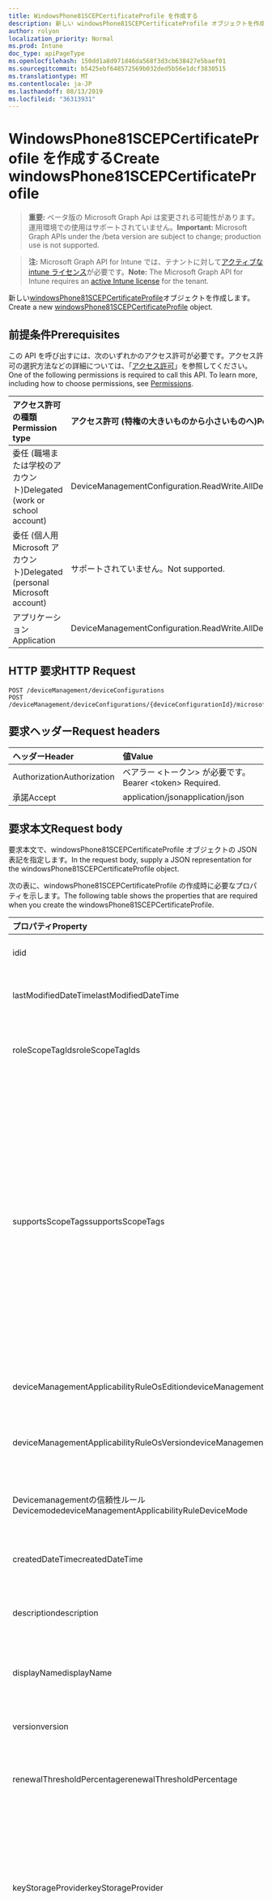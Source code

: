 ```yaml
---
title: WindowsPhone81SCEPCertificateProfile を作成する
description: 新しい windowsPhone81SCEPCertificateProfile オブジェクトを作成します。
author: rolyon
localization_priority: Normal
ms.prod: Intune
doc_type: apiPageType
ms.openlocfilehash: 150dd1a8d971d46da568f3d3cb638427e5baef01
ms.sourcegitcommit: b5425ebf648572569b032ded5b56e1dcf3830515
ms.translationtype: MT
ms.contentlocale: ja-JP
ms.lasthandoff: 08/13/2019
ms.locfileid: "36313931"
---
```

# <a name="create-windowsphone81scepcertificateprofile"></a><span data-ttu-id="41c89-103">WindowsPhone81SCEPCertificateProfile を作成する</span><span class="sxs-lookup"><span data-stu-id="41c89-103">Create windowsPhone81SCEPCertificateProfile</span></span>

> <span data-ttu-id="41c89-104">**重要:** ベータ版の Microsoft Graph Api は変更される可能性があります。運用環境での使用はサポートされていません。</span><span class="sxs-lookup"><span data-stu-id="41c89-104">**Important:** Microsoft Graph APIs under the /beta version are subject to change; production use is not supported.</span></span>

> <span data-ttu-id="41c89-105">**注:** Microsoft Graph API for Intune では、テナントに対して[アクティブな intune ライセンス](https://go.microsoft.com/fwlink/?linkid=839381)が必要です。</span><span class="sxs-lookup"><span data-stu-id="41c89-105">**Note:** The Microsoft Graph API for Intune requires an [active Intune license](https://go.microsoft.com/fwlink/?linkid=839381) for the tenant.</span></span>

<span data-ttu-id="41c89-106">新しい[windowsPhone81SCEPCertificateProfile](../resources/intune-deviceconfig-windowsphone81scepcertificateprofile.md)オブジェクトを作成します。</span><span class="sxs-lookup"><span data-stu-id="41c89-106">Create a new [windowsPhone81SCEPCertificateProfile](../resources/intune-deviceconfig-windowsphone81scepcertificateprofile.md) object.</span></span>

## <a name="prerequisites"></a><span data-ttu-id="41c89-107">前提条件</span><span class="sxs-lookup"><span data-stu-id="41c89-107">Prerequisites</span></span>
<span data-ttu-id="41c89-p101">この API を呼び出すには、次のいずれかのアクセス許可が必要です。アクセス許可の選択方法などの詳細については、「[アクセス許可](/graph/permissions-reference)」を参照してください。</span><span class="sxs-lookup"><span data-stu-id="41c89-p101">One of the following permissions is required to call this API. To learn more, including how to choose permissions, see [Permissions](/graph/permissions-reference).</span></span>

|<span data-ttu-id="41c89-110">アクセス許可の種類</span><span class="sxs-lookup"><span data-stu-id="41c89-110">Permission type</span></span>|<span data-ttu-id="41c89-111">アクセス許可 (特権の大きいものから小さいものへ)</span><span class="sxs-lookup"><span data-stu-id="41c89-111">Permissions (from most to least privileged)</span></span>|
|:---|:---|
|<span data-ttu-id="41c89-112">委任 (職場または学校のアカウント)</span><span class="sxs-lookup"><span data-stu-id="41c89-112">Delegated (work or school account)</span></span>|<span data-ttu-id="41c89-113">DeviceManagementConfiguration.ReadWrite.All</span><span class="sxs-lookup"><span data-stu-id="41c89-113">DeviceManagementConfiguration.ReadWrite.All</span></span>|
|<span data-ttu-id="41c89-114">委任 (個人用 Microsoft アカウント)</span><span class="sxs-lookup"><span data-stu-id="41c89-114">Delegated (personal Microsoft account)</span></span>|<span data-ttu-id="41c89-115">サポートされていません。</span><span class="sxs-lookup"><span data-stu-id="41c89-115">Not supported.</span></span>|
|<span data-ttu-id="41c89-116">アプリケーション</span><span class="sxs-lookup"><span data-stu-id="41c89-116">Application</span></span>|<span data-ttu-id="41c89-117">DeviceManagementConfiguration.ReadWrite.All</span><span class="sxs-lookup"><span data-stu-id="41c89-117">DeviceManagementConfiguration.ReadWrite.All</span></span>|

## <a name="http-request"></a><span data-ttu-id="41c89-118">HTTP 要求</span><span class="sxs-lookup"><span data-stu-id="41c89-118">HTTP Request</span></span>
<!-- {
  "blockType": "ignored"
}
-->
``` http
POST /deviceManagement/deviceConfigurations
POST /deviceManagement/deviceConfigurations/{deviceConfigurationId}/microsoft.graph.windowsDomainJoinConfiguration/networkAccessConfigurations
```

## <a name="request-headers"></a><span data-ttu-id="41c89-119">要求ヘッダー</span><span class="sxs-lookup"><span data-stu-id="41c89-119">Request headers</span></span>
|<span data-ttu-id="41c89-120">ヘッダー</span><span class="sxs-lookup"><span data-stu-id="41c89-120">Header</span></span>|<span data-ttu-id="41c89-121">値</span><span class="sxs-lookup"><span data-stu-id="41c89-121">Value</span></span>|
|:---|:---|
|<span data-ttu-id="41c89-122">Authorization</span><span class="sxs-lookup"><span data-stu-id="41c89-122">Authorization</span></span>|<span data-ttu-id="41c89-123">ベアラー &lt;トークン&gt; が必要です。</span><span class="sxs-lookup"><span data-stu-id="41c89-123">Bearer &lt;token&gt; Required.</span></span>|
|<span data-ttu-id="41c89-124">承諾</span><span class="sxs-lookup"><span data-stu-id="41c89-124">Accept</span></span>|<span data-ttu-id="41c89-125">application/json</span><span class="sxs-lookup"><span data-stu-id="41c89-125">application/json</span></span>|

## <a name="request-body"></a><span data-ttu-id="41c89-126">要求本文</span><span class="sxs-lookup"><span data-stu-id="41c89-126">Request body</span></span>
<span data-ttu-id="41c89-127">要求本文で、windowsPhone81SCEPCertificateProfile オブジェクトの JSON 表記を指定します。</span><span class="sxs-lookup"><span data-stu-id="41c89-127">In the request body, supply a JSON representation for the windowsPhone81SCEPCertificateProfile object.</span></span>

<span data-ttu-id="41c89-128">次の表に、windowsPhone81SCEPCertificateProfile の作成時に必要なプロパティを示します。</span><span class="sxs-lookup"><span data-stu-id="41c89-128">The following table shows the properties that are required when you create the windowsPhone81SCEPCertificateProfile.</span></span>

|<span data-ttu-id="41c89-129">プロパティ</span><span class="sxs-lookup"><span data-stu-id="41c89-129">Property</span></span>|<span data-ttu-id="41c89-130">型</span><span class="sxs-lookup"><span data-stu-id="41c89-130">Type</span></span>|<span data-ttu-id="41c89-131">説明</span><span class="sxs-lookup"><span data-stu-id="41c89-131">Description</span></span>|
|:---|:---|:---|
|<span data-ttu-id="41c89-132">id</span><span class="sxs-lookup"><span data-stu-id="41c89-132">id</span></span>|<span data-ttu-id="41c89-133">文字列</span><span class="sxs-lookup"><span data-stu-id="41c89-133">String</span></span>|<span data-ttu-id="41c89-134">エンティティのキー。</span><span class="sxs-lookup"><span data-stu-id="41c89-134">Key of the entity.</span></span> <span data-ttu-id="41c89-135">[deviceConfiguration](../resources/intune-deviceconfig-deviceconfiguration.md) から継承します</span><span class="sxs-lookup"><span data-stu-id="41c89-135">Inherited from [deviceConfiguration](../resources/intune-deviceconfig-deviceconfiguration.md)</span></span>|
|<span data-ttu-id="41c89-136">lastModifiedDateTime</span><span class="sxs-lookup"><span data-stu-id="41c89-136">lastModifiedDateTime</span></span>|<span data-ttu-id="41c89-137">DateTimeOffset</span><span class="sxs-lookup"><span data-stu-id="41c89-137">DateTimeOffset</span></span>|<span data-ttu-id="41c89-138">オブジェクトの最終更新の DateTime。</span><span class="sxs-lookup"><span data-stu-id="41c89-138">DateTime the object was last modified.</span></span> <span data-ttu-id="41c89-139">[deviceConfiguration](../resources/intune-deviceconfig-deviceconfiguration.md) から継承します</span><span class="sxs-lookup"><span data-stu-id="41c89-139">Inherited from [deviceConfiguration](../resources/intune-deviceconfig-deviceconfiguration.md)</span></span>|
|<span data-ttu-id="41c89-140">roleScopeTagIds</span><span class="sxs-lookup"><span data-stu-id="41c89-140">roleScopeTagIds</span></span>|<span data-ttu-id="41c89-141">文字列コレクション</span><span class="sxs-lookup"><span data-stu-id="41c89-141">String collection</span></span>|<span data-ttu-id="41c89-142">このエンティティインスタンスの範囲タグのリスト。</span><span class="sxs-lookup"><span data-stu-id="41c89-142">List of Scope Tags for this Entity instance.</span></span> <span data-ttu-id="41c89-143">[deviceConfiguration](../resources/intune-deviceconfig-deviceconfiguration.md) から継承します</span><span class="sxs-lookup"><span data-stu-id="41c89-143">Inherited from [deviceConfiguration](../resources/intune-deviceconfig-deviceconfiguration.md)</span></span>|
|<span data-ttu-id="41c89-144">supportsScopeTags</span><span class="sxs-lookup"><span data-stu-id="41c89-144">supportsScopeTags</span></span>|<span data-ttu-id="41c89-145">Boolean</span><span class="sxs-lookup"><span data-stu-id="41c89-145">Boolean</span></span>|<span data-ttu-id="41c89-146">基になるデバイス構成がスコープタグの割り当てをサポートしているかどうかを示します。</span><span class="sxs-lookup"><span data-stu-id="41c89-146">Indicates whether or not the underlying Device Configuration supports the assignment of scope tags.</span></span> <span data-ttu-id="41c89-147">この値が false である場合、ScopeTags プロパティへの割り当ては許可されません。エンティティは、スコープを持つユーザーには表示されません。</span><span class="sxs-lookup"><span data-stu-id="41c89-147">Assigning to the ScopeTags property is not allowed when this value is false and entities will not be visible to scoped users.</span></span> <span data-ttu-id="41c89-148">これは Silverlight で作成された従来のポリシーに対して実行され、Azure ポータルでポリシーを削除して再作成することによって解決できます。</span><span class="sxs-lookup"><span data-stu-id="41c89-148">This occurs for Legacy policies created in Silverlight and can be resolved by deleting and recreating the policy in the Azure Portal.</span></span> <span data-ttu-id="41c89-149">このプロパティに値を設定するには、 SetExtrusionDirection メソッドを適用します。</span><span class="sxs-lookup"><span data-stu-id="41c89-149">This property is read-only.</span></span> <span data-ttu-id="41c89-150">[deviceConfiguration](../resources/intune-deviceconfig-deviceconfiguration.md) から継承します</span><span class="sxs-lookup"><span data-stu-id="41c89-150">Inherited from [deviceConfiguration](../resources/intune-deviceconfig-deviceconfiguration.md)</span></span>|
|<span data-ttu-id="41c89-151">deviceManagementApplicabilityRuleOsEdition</span><span class="sxs-lookup"><span data-stu-id="41c89-151">deviceManagementApplicabilityRuleOsEdition</span></span>|[<span data-ttu-id="41c89-152">deviceManagementApplicabilityRuleOsEdition</span><span class="sxs-lookup"><span data-stu-id="41c89-152">deviceManagementApplicabilityRuleOsEdition</span></span>](../resources/intune-deviceconfig-devicemanagementapplicabilityruleosedition.md)|<span data-ttu-id="41c89-153">このポリシーの OS エディションの適用。</span><span class="sxs-lookup"><span data-stu-id="41c89-153">The OS edition applicability for this Policy.</span></span> <span data-ttu-id="41c89-154">[deviceConfiguration](../resources/intune-deviceconfig-deviceconfiguration.md) から継承します</span><span class="sxs-lookup"><span data-stu-id="41c89-154">Inherited from [deviceConfiguration](../resources/intune-deviceconfig-deviceconfiguration.md)</span></span>|
|<span data-ttu-id="41c89-155">deviceManagementApplicabilityRuleOsVersion</span><span class="sxs-lookup"><span data-stu-id="41c89-155">deviceManagementApplicabilityRuleOsVersion</span></span>|[<span data-ttu-id="41c89-156">deviceManagementApplicabilityRuleOsVersion</span><span class="sxs-lookup"><span data-stu-id="41c89-156">deviceManagementApplicabilityRuleOsVersion</span></span>](../resources/intune-deviceconfig-devicemanagementapplicabilityruleosversion.md)|<span data-ttu-id="41c89-157">このポリシーの OS バージョン適用ルール。</span><span class="sxs-lookup"><span data-stu-id="41c89-157">The OS version applicability rule for this Policy.</span></span> <span data-ttu-id="41c89-158">[deviceConfiguration](../resources/intune-deviceconfig-deviceconfiguration.md) から継承します</span><span class="sxs-lookup"><span data-stu-id="41c89-158">Inherited from [deviceConfiguration](../resources/intune-deviceconfig-deviceconfiguration.md)</span></span>|
|<span data-ttu-id="41c89-159">Devicemanagementの信頼性ルール Devicemode</span><span class="sxs-lookup"><span data-stu-id="41c89-159">deviceManagementApplicabilityRuleDeviceMode</span></span>|[<span data-ttu-id="41c89-160">Devicemanagementの信頼性ルール Devicemode</span><span class="sxs-lookup"><span data-stu-id="41c89-160">deviceManagementApplicabilityRuleDeviceMode</span></span>](../resources/intune-deviceconfig-devicemanagementapplicabilityruledevicemode.md)|<span data-ttu-id="41c89-161">このポリシーのデバイスモード適用ルール。</span><span class="sxs-lookup"><span data-stu-id="41c89-161">The device mode applicability rule for this Policy.</span></span> <span data-ttu-id="41c89-162">[deviceConfiguration](../resources/intune-deviceconfig-deviceconfiguration.md) から継承します</span><span class="sxs-lookup"><span data-stu-id="41c89-162">Inherited from [deviceConfiguration](../resources/intune-deviceconfig-deviceconfiguration.md)</span></span>|
|<span data-ttu-id="41c89-163">createdDateTime</span><span class="sxs-lookup"><span data-stu-id="41c89-163">createdDateTime</span></span>|<span data-ttu-id="41c89-164">DateTimeOffset</span><span class="sxs-lookup"><span data-stu-id="41c89-164">DateTimeOffset</span></span>|<span data-ttu-id="41c89-165">オブジェクトが作成された DateTime。</span><span class="sxs-lookup"><span data-stu-id="41c89-165">DateTime the object was created.</span></span> <span data-ttu-id="41c89-166">[deviceConfiguration](../resources/intune-deviceconfig-deviceconfiguration.md) から継承します</span><span class="sxs-lookup"><span data-stu-id="41c89-166">Inherited from [deviceConfiguration](../resources/intune-deviceconfig-deviceconfiguration.md)</span></span>|
|<span data-ttu-id="41c89-167">description</span><span class="sxs-lookup"><span data-stu-id="41c89-167">description</span></span>|<span data-ttu-id="41c89-168">String</span><span class="sxs-lookup"><span data-stu-id="41c89-168">String</span></span>|<span data-ttu-id="41c89-169">管理者が指定した、デバイス構成についての説明。</span><span class="sxs-lookup"><span data-stu-id="41c89-169">Admin provided description of the Device Configuration.</span></span> <span data-ttu-id="41c89-170">[deviceConfiguration](../resources/intune-deviceconfig-deviceconfiguration.md) から継承します</span><span class="sxs-lookup"><span data-stu-id="41c89-170">Inherited from [deviceConfiguration](../resources/intune-deviceconfig-deviceconfiguration.md)</span></span>|
|<span data-ttu-id="41c89-171">displayName</span><span class="sxs-lookup"><span data-stu-id="41c89-171">displayName</span></span>|<span data-ttu-id="41c89-172">String</span><span class="sxs-lookup"><span data-stu-id="41c89-172">String</span></span>|<span data-ttu-id="41c89-173">管理者が指定した、デバイス構成の名前。</span><span class="sxs-lookup"><span data-stu-id="41c89-173">Admin provided name of the device configuration.</span></span> <span data-ttu-id="41c89-174">[deviceConfiguration](../resources/intune-deviceconfig-deviceconfiguration.md) から継承します</span><span class="sxs-lookup"><span data-stu-id="41c89-174">Inherited from [deviceConfiguration](../resources/intune-deviceconfig-deviceconfiguration.md)</span></span>|
|<span data-ttu-id="41c89-175">version</span><span class="sxs-lookup"><span data-stu-id="41c89-175">version</span></span>|<span data-ttu-id="41c89-176">Int32</span><span class="sxs-lookup"><span data-stu-id="41c89-176">Int32</span></span>|<span data-ttu-id="41c89-177">デバイス構成のバージョン。</span><span class="sxs-lookup"><span data-stu-id="41c89-177">Version of the device configuration.</span></span> <span data-ttu-id="41c89-178">[deviceConfiguration](../resources/intune-deviceconfig-deviceconfiguration.md) から継承します</span><span class="sxs-lookup"><span data-stu-id="41c89-178">Inherited from [deviceConfiguration](../resources/intune-deviceconfig-deviceconfiguration.md)</span></span>|
|<span data-ttu-id="41c89-179">renewalThresholdPercentage</span><span class="sxs-lookup"><span data-stu-id="41c89-179">renewalThresholdPercentage</span></span>|<span data-ttu-id="41c89-180">Int32</span><span class="sxs-lookup"><span data-stu-id="41c89-180">Int32</span></span>|<span data-ttu-id="41c89-181">証明書の更新しきい値の割合。</span><span class="sxs-lookup"><span data-stu-id="41c89-181">Certificate renewal threshold percentage.</span></span> <span data-ttu-id="41c89-182">[WindowsPhone81CertificateProfileBase](../resources/intune-deviceconfig-windowsphone81certificateprofilebase.md)から継承します。</span><span class="sxs-lookup"><span data-stu-id="41c89-182">Inherited from [windowsPhone81CertificateProfileBase](../resources/intune-deviceconfig-windowsphone81certificateprofilebase.md)</span></span>|
|<span data-ttu-id="41c89-183">keyStorageProvider</span><span class="sxs-lookup"><span data-stu-id="41c89-183">keyStorageProvider</span></span>|[<span data-ttu-id="41c89-184">keyStorageProviderOption</span><span class="sxs-lookup"><span data-stu-id="41c89-184">keyStorageProviderOption</span></span>](../resources/intune-deviceconfig-keystorageprovideroption.md)|<span data-ttu-id="41c89-185">キーストレージプロバイダー (KSP)。</span><span class="sxs-lookup"><span data-stu-id="41c89-185">Key Storage Provider (KSP).</span></span> <span data-ttu-id="41c89-186">[WindowsPhone81CertificateProfileBase](../resources/intune-deviceconfig-windowsphone81certificateprofilebase.md)から継承されます。</span><span class="sxs-lookup"><span data-stu-id="41c89-186">Inherited from [windowsPhone81CertificateProfileBase](../resources/intune-deviceconfig-windowsphone81certificateprofilebase.md).</span></span> <span data-ttu-id="41c89-187">使用可能な値は、`useTpmKspOtherwiseUseSoftwareKsp`、`useTpmKspOtherwiseFail`、`usePassportForWorkKspOtherwiseFail`、`useSoftwareKsp` です。</span><span class="sxs-lookup"><span data-stu-id="41c89-187">Possible values are: `useTpmKspOtherwiseUseSoftwareKsp`, `useTpmKspOtherwiseFail`, `usePassportForWorkKspOtherwiseFail`, `useSoftwareKsp`.</span></span>|
|<span data-ttu-id="41c89-188">subjectNameFormat</span><span class="sxs-lookup"><span data-stu-id="41c89-188">subjectNameFormat</span></span>|[<span data-ttu-id="41c89-189">subjectNameFormat</span><span class="sxs-lookup"><span data-stu-id="41c89-189">subjectNameFormat</span></span>](../resources/intune-deviceconfig-subjectnameformat.md)|<span data-ttu-id="41c89-190">証明書のサブジェクト名の形式。</span><span class="sxs-lookup"><span data-stu-id="41c89-190">Certificate Subject Name Format.</span></span> <span data-ttu-id="41c89-191">[WindowsPhone81CertificateProfileBase](../resources/intune-deviceconfig-windowsphone81certificateprofilebase.md)から継承されます。</span><span class="sxs-lookup"><span data-stu-id="41c89-191">Inherited from [windowsPhone81CertificateProfileBase](../resources/intune-deviceconfig-windowsphone81certificateprofilebase.md).</span></span> <span data-ttu-id="41c89-192">可能な値は、`commonName`、`commonNameIncludingEmail`、`commonNameAsEmail`、`custom`、`commonNameAsIMEI`、`commonNameAsSerialNumber`、`commonNameAsAadDeviceId`、`commonNameAsIntuneDeviceId`、`commonNameAsDurableDeviceId` です。</span><span class="sxs-lookup"><span data-stu-id="41c89-192">Possible values are: `commonName`, `commonNameIncludingEmail`, `commonNameAsEmail`, `custom`, `commonNameAsIMEI`, `commonNameAsSerialNumber`, `commonNameAsAadDeviceId`, `commonNameAsIntuneDeviceId`, `commonNameAsDurableDeviceId`.</span></span>|
|<span data-ttu-id="41c89-193">subjectAlternativeNameType</span><span class="sxs-lookup"><span data-stu-id="41c89-193">subjectAlternativeNameType</span></span>|[<span data-ttu-id="41c89-194">subjectAlternativeNameType</span><span class="sxs-lookup"><span data-stu-id="41c89-194">subjectAlternativeNameType</span></span>](../resources/intune-deviceconfig-subjectalternativenametype.md)|<span data-ttu-id="41c89-195">証明書のサブジェクトの別名の種類。</span><span class="sxs-lookup"><span data-stu-id="41c89-195">Certificate Subject Alternative Name Type.</span></span> <span data-ttu-id="41c89-196">[WindowsPhone81CertificateProfileBase](../resources/intune-deviceconfig-windowsphone81certificateprofilebase.md)から継承されます。</span><span class="sxs-lookup"><span data-stu-id="41c89-196">Inherited from [windowsPhone81CertificateProfileBase](../resources/intune-deviceconfig-windowsphone81certificateprofilebase.md).</span></span> <span data-ttu-id="41c89-197">可能な値は、`none`、`emailAddress`、`userPrincipalName`、`customAzureADAttribute`、`domainNameService` です。</span><span class="sxs-lookup"><span data-stu-id="41c89-197">Possible values are: `none`, `emailAddress`, `userPrincipalName`, `customAzureADAttribute`, `domainNameService`.</span></span>|
|<span data-ttu-id="41c89-198">certificateValidityPeriodValue</span><span class="sxs-lookup"><span data-stu-id="41c89-198">certificateValidityPeriodValue</span></span>|<span data-ttu-id="41c89-199">Int32</span><span class="sxs-lookup"><span data-stu-id="41c89-199">Int32</span></span>|<span data-ttu-id="41c89-200">証明書の Validtiy の値。</span><span class="sxs-lookup"><span data-stu-id="41c89-200">Value for the Certificate Validtiy Period.</span></span> <span data-ttu-id="41c89-201">[WindowsPhone81CertificateProfileBase](../resources/intune-deviceconfig-windowsphone81certificateprofilebase.md)から継承します。</span><span class="sxs-lookup"><span data-stu-id="41c89-201">Inherited from [windowsPhone81CertificateProfileBase](../resources/intune-deviceconfig-windowsphone81certificateprofilebase.md)</span></span>|
|<span data-ttu-id="41c89-202">certificateValidityPeriodScale</span><span class="sxs-lookup"><span data-stu-id="41c89-202">certificateValidityPeriodScale</span></span>|[<span data-ttu-id="41c89-203">certificateValidityPeriodScale</span><span class="sxs-lookup"><span data-stu-id="41c89-203">certificateValidityPeriodScale</span></span>](../resources/intune-deviceconfig-certificatevalidityperiodscale.md)|<span data-ttu-id="41c89-204">証明書の有効期間のスケール。</span><span class="sxs-lookup"><span data-stu-id="41c89-204">Scale for the Certificate Validity Period.</span></span> <span data-ttu-id="41c89-205">[WindowsPhone81CertificateProfileBase](../resources/intune-deviceconfig-windowsphone81certificateprofilebase.md)から継承されます。</span><span class="sxs-lookup"><span data-stu-id="41c89-205">Inherited from [windowsPhone81CertificateProfileBase](../resources/intune-deviceconfig-windowsphone81certificateprofilebase.md).</span></span> <span data-ttu-id="41c89-206">可能な値は、`days`、`months`、`years` です。</span><span class="sxs-lookup"><span data-stu-id="41c89-206">Possible values are: `days`, `months`, `years`.</span></span>|
|<span data-ttu-id="41c89-207">extendedKeyUsages</span><span class="sxs-lookup"><span data-stu-id="41c89-207">extendedKeyUsages</span></span>|<span data-ttu-id="41c89-208">[Extendedkeyusage](../resources/intune-deviceconfig-extendedkeyusage.md)コレクション</span><span class="sxs-lookup"><span data-stu-id="41c89-208">[extendedKeyUsage](../resources/intune-deviceconfig-extendedkeyusage.md) collection</span></span>|<span data-ttu-id="41c89-209">拡張キー使用法 (EKU) の設定。</span><span class="sxs-lookup"><span data-stu-id="41c89-209">Extended Key Usage (EKU) settings.</span></span> <span data-ttu-id="41c89-210">このコレクションには、最大で 500 個の要素を含めることができます。</span><span class="sxs-lookup"><span data-stu-id="41c89-210">This collection can contain a maximum of 500 elements.</span></span> <span data-ttu-id="41c89-211">[WindowsPhone81CertificateProfileBase](../resources/intune-deviceconfig-windowsphone81certificateprofilebase.md)から継承します。</span><span class="sxs-lookup"><span data-stu-id="41c89-211">Inherited from [windowsPhone81CertificateProfileBase](../resources/intune-deviceconfig-windowsphone81certificateprofilebase.md)</span></span>|
|<span data-ttu-id="41c89-212">scepServerUrls</span><span class="sxs-lookup"><span data-stu-id="41c89-212">scepServerUrls</span></span>|<span data-ttu-id="41c89-213">文字列コレクション</span><span class="sxs-lookup"><span data-stu-id="41c89-213">String collection</span></span>|<span data-ttu-id="41c89-214">SCEP サーバーの Url。</span><span class="sxs-lookup"><span data-stu-id="41c89-214">SCEP Server Url(s).</span></span>|
|<span data-ttu-id="41c89-215">Subjectnameformatstring プロパティ</span><span class="sxs-lookup"><span data-stu-id="41c89-215">subjectNameFormatString</span></span>|<span data-ttu-id="41c89-216">String</span><span class="sxs-lookup"><span data-stu-id="41c89-216">String</span></span>|<span data-ttu-id="41c89-217">SubjectNameFormat = Custom で使用するカスタム形式。</span><span class="sxs-lookup"><span data-stu-id="41c89-217">Custom format to use with SubjectNameFormat = Custom.</span></span> <span data-ttu-id="41c89-218">例: CN = {{EmailAddress}}, E = {{EmailAddress}}, OU = エンタープライズユーザー, O = Contoso Corporation, L = Redmond, ST = WA, C = US</span><span class="sxs-lookup"><span data-stu-id="41c89-218">Example: CN={{EmailAddress}},E={{EmailAddress}},OU=Enterprise Users,O=Contoso Corporation,L=Redmond,ST=WA,C=US</span></span>|
|<span data-ttu-id="41c89-219">keyUsage</span><span class="sxs-lookup"><span data-stu-id="41c89-219">keyUsage</span></span>|[<span data-ttu-id="41c89-220">keyUsages</span><span class="sxs-lookup"><span data-stu-id="41c89-220">keyUsages</span></span>](../resources/intune-deviceconfig-keyusages.md)|<span data-ttu-id="41c89-221">SCEP キーの使用法。</span><span class="sxs-lookup"><span data-stu-id="41c89-221">SCEP Key Usage.</span></span> <span data-ttu-id="41c89-222">可能な値は、`keyEncipherment`、`digitalSignature` です。</span><span class="sxs-lookup"><span data-stu-id="41c89-222">Possible values are: `keyEncipherment`, `digitalSignature`.</span></span>|
|<span data-ttu-id="41c89-223">keySize</span><span class="sxs-lookup"><span data-stu-id="41c89-223">keySize</span></span>|[<span data-ttu-id="41c89-224">keySize</span><span class="sxs-lookup"><span data-stu-id="41c89-224">keySize</span></span>](../resources/intune-deviceconfig-keysize.md)|<span data-ttu-id="41c89-225">SCEP キーのサイズ。</span><span class="sxs-lookup"><span data-stu-id="41c89-225">SCEP Key Size.</span></span> <span data-ttu-id="41c89-226">可能な値は、`size1024`、`size2048` です。</span><span class="sxs-lookup"><span data-stu-id="41c89-226">Possible values are: `size1024`, `size2048`.</span></span>|
|<span data-ttu-id="41c89-227">hashAlgorithm</span><span class="sxs-lookup"><span data-stu-id="41c89-227">hashAlgorithm</span></span>|[<span data-ttu-id="41c89-228">hashAlgorithms</span><span class="sxs-lookup"><span data-stu-id="41c89-228">hashAlgorithms</span></span>](../resources/intune-deviceconfig-hashalgorithms.md)|<span data-ttu-id="41c89-229">SCEP ハッシュアルゴリズム。</span><span class="sxs-lookup"><span data-stu-id="41c89-229">SCEP Hash Algorithm.</span></span> <span data-ttu-id="41c89-230">可能な値は、`sha1`、`sha2` です。</span><span class="sxs-lookup"><span data-stu-id="41c89-230">Possible values are: `sha1`, `sha2`.</span></span>|
|<span data-ttu-id="41c89-231">subjectAlternativeNameFormatString</span><span class="sxs-lookup"><span data-stu-id="41c89-231">subjectAlternativeNameFormatString</span></span>|<span data-ttu-id="41c89-232">String</span><span class="sxs-lookup"><span data-stu-id="41c89-232">String</span></span>|<span data-ttu-id="41c89-233">AAD 属性を定義するカスタム文字列。</span><span class="sxs-lookup"><span data-stu-id="41c89-233">Custom String that defines the AAD Attribute.</span></span>|



## <a name="response"></a><span data-ttu-id="41c89-234">応答</span><span class="sxs-lookup"><span data-stu-id="41c89-234">Response</span></span>
<span data-ttu-id="41c89-235">成功した場合、このメソッド`201 Created`は応答コードと、応答本文で[windowsPhone81SCEPCertificateProfile](../resources/intune-deviceconfig-windowsphone81scepcertificateprofile.md)オブジェクトを返します。</span><span class="sxs-lookup"><span data-stu-id="41c89-235">If successful, this method returns a `201 Created` response code and a [windowsPhone81SCEPCertificateProfile](../resources/intune-deviceconfig-windowsphone81scepcertificateprofile.md) object in the response body.</span></span>

## <a name="example"></a><span data-ttu-id="41c89-236">例</span><span class="sxs-lookup"><span data-stu-id="41c89-236">Example</span></span>

### <a name="request"></a><span data-ttu-id="41c89-237">要求</span><span class="sxs-lookup"><span data-stu-id="41c89-237">Request</span></span>
<span data-ttu-id="41c89-238">以下は、要求の例です。</span><span class="sxs-lookup"><span data-stu-id="41c89-238">Here is an example of the request.</span></span>
``` http
POST https://graph.microsoft.com/beta/deviceManagement/deviceConfigurations
Content-type: application/json
Content-length: 1805

{
  "@odata.type": "#microsoft.graph.windowsPhone81SCEPCertificateProfile",
  "roleScopeTagIds": [
    "Role Scope Tag Ids value"
  ],
  "supportsScopeTags": true,
  "deviceManagementApplicabilityRuleOsEdition": {
    "@odata.type": "microsoft.graph.deviceManagementApplicabilityRuleOsEdition",
    "osEditionTypes": [
      "windows10EnterpriseN"
    ],
    "name": "Name value",
    "ruleType": "exclude"
  },
  "deviceManagementApplicabilityRuleOsVersion": {
    "@odata.type": "microsoft.graph.deviceManagementApplicabilityRuleOsVersion",
    "minOSVersion": "Min OSVersion value",
    "maxOSVersion": "Max OSVersion value",
    "name": "Name value",
    "ruleType": "exclude"
  },
  "deviceManagementApplicabilityRuleDeviceMode": {
    "@odata.type": "microsoft.graph.deviceManagementApplicabilityRuleDeviceMode",
    "deviceMode": "sModeConfiguration",
    "name": "Name value",
    "ruleType": "exclude"
  },
  "description": "Description value",
  "displayName": "Display Name value",
  "version": 7,
  "renewalThresholdPercentage": 10,
  "keyStorageProvider": "useTpmKspOtherwiseFail",
  "subjectNameFormat": "commonNameIncludingEmail",
  "subjectAlternativeNameType": "emailAddress",
  "certificateValidityPeriodValue": 14,
  "certificateValidityPeriodScale": "months",
  "extendedKeyUsages": [
    {
      "@odata.type": "microsoft.graph.extendedKeyUsage",
      "name": "Name value",
      "objectIdentifier": "Object Identifier value"
    }
  ],
  "scepServerUrls": [
    "Scep Server Urls value"
  ],
  "subjectNameFormatString": "Subject Name Format String value",
  "keyUsage": "digitalSignature",
  "keySize": "size2048",
  "hashAlgorithm": "sha2",
  "subjectAlternativeNameFormatString": "Subject Alternative Name Format String value"
}
```

### <a name="response"></a><span data-ttu-id="41c89-239">応答</span><span class="sxs-lookup"><span data-stu-id="41c89-239">Response</span></span>
<span data-ttu-id="41c89-p124">以下は、応答の例です。注:簡潔にするために、ここに示す応答オブジェクトは切り詰められている場合があります。すべてのプロパティは実際の呼び出しから返されます。</span><span class="sxs-lookup"><span data-stu-id="41c89-p124">Here is an example of the response. Note: The response object shown here may be truncated for brevity. All of the properties will be returned from an actual call.</span></span>
``` http
HTTP/1.1 201 Created
Content-Type: application/json
Content-Length: 1977

{
  "@odata.type": "#microsoft.graph.windowsPhone81SCEPCertificateProfile",
  "id": "f070e30e-e30e-f070-0ee3-70f00ee370f0",
  "lastModifiedDateTime": "2017-01-01T00:00:35.1329464-08:00",
  "roleScopeTagIds": [
    "Role Scope Tag Ids value"
  ],
  "supportsScopeTags": true,
  "deviceManagementApplicabilityRuleOsEdition": {
    "@odata.type": "microsoft.graph.deviceManagementApplicabilityRuleOsEdition",
    "osEditionTypes": [
      "windows10EnterpriseN"
    ],
    "name": "Name value",
    "ruleType": "exclude"
  },
  "deviceManagementApplicabilityRuleOsVersion": {
    "@odata.type": "microsoft.graph.deviceManagementApplicabilityRuleOsVersion",
    "minOSVersion": "Min OSVersion value",
    "maxOSVersion": "Max OSVersion value",
    "name": "Name value",
    "ruleType": "exclude"
  },
  "deviceManagementApplicabilityRuleDeviceMode": {
    "@odata.type": "microsoft.graph.deviceManagementApplicabilityRuleDeviceMode",
    "deviceMode": "sModeConfiguration",
    "name": "Name value",
    "ruleType": "exclude"
  },
  "createdDateTime": "2017-01-01T00:02:43.5775965-08:00",
  "description": "Description value",
  "displayName": "Display Name value",
  "version": 7,
  "renewalThresholdPercentage": 10,
  "keyStorageProvider": "useTpmKspOtherwiseFail",
  "subjectNameFormat": "commonNameIncludingEmail",
  "subjectAlternativeNameType": "emailAddress",
  "certificateValidityPeriodValue": 14,
  "certificateValidityPeriodScale": "months",
  "extendedKeyUsages": [
    {
      "@odata.type": "microsoft.graph.extendedKeyUsage",
      "name": "Name value",
      "objectIdentifier": "Object Identifier value"
    }
  ],
  "scepServerUrls": [
    "Scep Server Urls value"
  ],
  "subjectNameFormatString": "Subject Name Format String value",
  "keyUsage": "digitalSignature",
  "keySize": "size2048",
  "hashAlgorithm": "sha2",
  "subjectAlternativeNameFormatString": "Subject Alternative Name Format String value"
}
```






